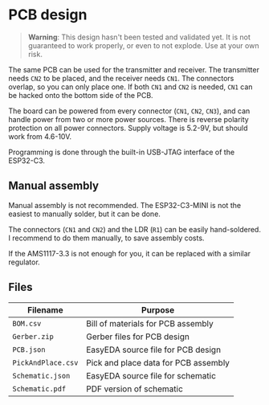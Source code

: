 # PCB design

> **Warning**: This design hasn't been tested and validated yet. It is not guaranteed to work properly, or even to not explode. Use at your own risk.

The same PCB can be used for the transmitter and receiver. The transmitter needs `CN2` to be placed, and the receiver needs `CN1`. The connectors overlap, so you can only place one. If both `CN1` and `CN2` is needed, `CN1` can be hacked onto the bottom side of the PCB.

The board can be powered from every connector (`CN1`, `CN2`, `CN3`), and can handle power from two or more power sources. There is reverse polarity protection on all power connectors. Supply voltage is 5.2-9V, but should work from 4.6-10V.

Programming is done through the built-in USB-JTAG interface of the ESP32-C3.

## Manual assembly

Manual assembly is not recommended. The ESP32-C3-MINI is not the easiest to manually solder, but it can be done.

The connectors (`CN1` and `CN2`) and the LDR (`R1`) can be easily hand-soldered. I recommend to do them manually, to save assembly costs.

If the AMS1117-3.3 is not enough for you, it can be replaced with a similar regulator.

## Files

| Filename           | Purpose                              |
| ------------------ | ------------------------------------ |
| `BOM.csv`          | Bill of materials for PCB assembly   |
| `Gerber.zip`       | Gerber files for PCB design          |
| `PCB.json`         | EasyEDA source file for PCB design   |
| `PickAndPlace.csv` | Pick and place data for PCB assembly |
| `Schematic.json`   | EasyEDA source file for schematic    |
| `Schematic.pdf`    | PDF version of schematic             |
